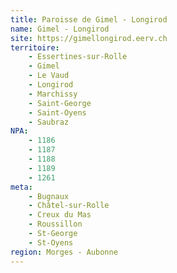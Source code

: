 ```yaml
---
title: Paroisse de Gimel - Longirod
name: Gimel - Longirod
site: https://gimellongirod.eerv.ch
territoire:
    - Essertines-sur-Rolle
    - Gimel
    - Le Vaud
    - Longirod
    - Marchissy
    - Saint-George
    - Saint-Oyens
    - Saubraz
NPA:
    - 1186
    - 1187
    - 1188
    - 1189
    - 1261
meta:
    - Bugnaux
    - Châtel-sur-Rolle
    - Creux du Mas
    - Roussillon
    - St-George
    - St-Oyens
region: Morges - Aubonne
---
```


